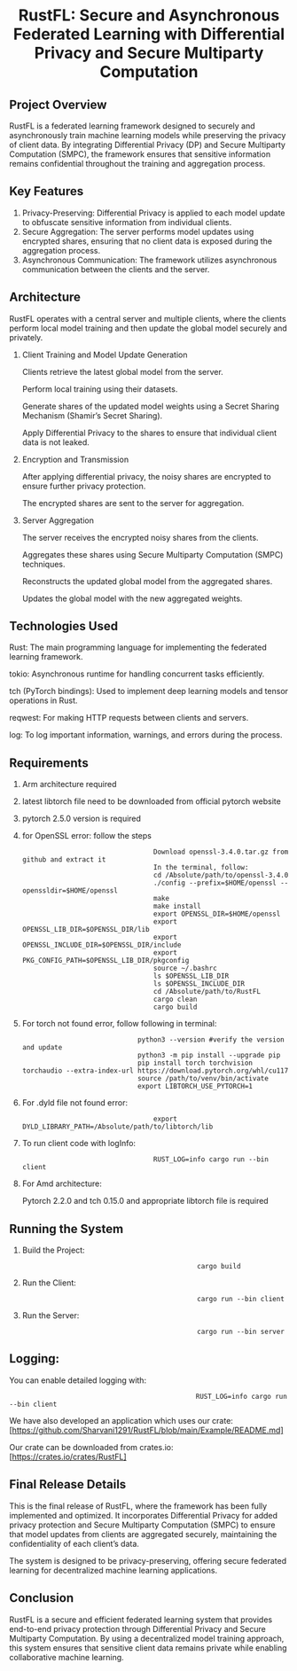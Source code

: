 <h1 align="center">RustFL: Secure and Asynchronous Federated Learning with Differential Privacy and Secure Multiparty Computation

## Project Overview

RustFL is a federated learning framework designed to securely and asynchronously train machine learning models while preserving the privacy of client data. By integrating Differential Privacy (DP) and Secure Multiparty Computation (SMPC), the framework ensures that sensitive information remains confidential throughout the training and aggregation process.

## Key Features

1. Privacy-Preserving: Differential Privacy is applied to each model update to obfuscate sensitive information from individual clients.
2. Secure Aggregation: The server performs model updates using encrypted shares, ensuring that no client data is exposed during the aggregation process.
3. Asynchronous Communication: The framework utilizes asynchronous communication between the clients and the server.

## Architecture

RustFL operates with a central server and multiple clients, where the clients perform local model training and then update the global model securely and privately.

1. Client Training and Model Update Generation

    Clients retrieve the latest global model from the server.
   
    Perform local training using their datasets.
   
    Generate shares of the updated model weights using a Secret Sharing Mechanism (Shamir’s Secret Sharing).
   
    Apply Differential Privacy to the shares to ensure that individual client data is not leaked.

3. Encryption and Transmission

    After applying differential privacy, the noisy shares are encrypted to ensure further privacy protection.
   
    The encrypted shares are sent to the server for aggregation.

4. Server Aggregation

    The server receives the encrypted noisy shares from the clients.
   
    Aggregates these shares using Secure Multiparty Computation (SMPC) techniques.
   
    Reconstructs the updated global model from the aggregated shares.
   
    Updates the global model with the new aggregated weights.

## Technologies Used

Rust: The main programming language for implementing the federated learning framework.

tokio: Asynchronous runtime for handling concurrent tasks efficiently.

tch (PyTorch bindings): Used to implement deep learning models and tensor operations in Rust.

reqwest: For making HTTP requests between clients and servers.

log: To log important information, warnings, and errors during the process.

## Requirements

1. Arm architecture required

2. latest libtorch file need to be downloaded from official pytorch website

3. pytorch 2.5.0 version is required

4. for OpenSSL error: follow the steps

                                        Download openssl-3.4.0.tar.gz from github and extract it
                                        In the terminal, follow:
                                        cd /Absolute/path/to/openssl-3.4.0
                                        ./config --prefix=$HOME/openssl --openssldir=$HOME/openssl
                                        make
                                        make install
                                        export OPENSSL_DIR=$HOME/openssl
                                        export OPENSSL_LIB_DIR=$OPENSSL_DIR/lib
                                        export OPENSSL_INCLUDE_DIR=$OPENSSL_DIR/include
                                        export PKG_CONFIG_PATH=$OPENSSL_LIB_DIR/pkgconfig
                                        source ~/.bashrc
                                        ls $OPENSSL_LIB_DIR
                                        ls $OPENSSL_INCLUDE_DIR
                                        cd /Absolute/path/to/RustFL
                                        cargo clean
                                        cargo build

5. For torch not found error, follow following in terminal:

                                    python3 --version #verify the version and update
                                    python3 -m pip install --upgrade pip
                                    pip install torch torchvision torchaudio --extra-index-url https://download.pytorch.org/whl/cu117
                                    source /path/to/venv/bin/activate
                                    export LIBTORCH_USE_PYTORCH=1

6. For .dyld file not found error:

                                        export DYLD_LIBRARY_PATH=/Absolute/path/to/libtorch/lib

7. To run client code with logInfo:

                                        RUST_LOG=info cargo run --bin client

8. For Amd architecture:

    Pytorch 2.2.0 and tch 0.15.0 and appropriate libtorch file is required


## Running the System

1. Build the Project:

                                                   cargo build

2. Run the Client:

                                                   cargo run --bin client

3. Run the Server:

                                                   cargo run --bin server

## Logging:

You can enable detailed logging with:

                                                   RUST_LOG=info cargo run --bin client
                                                           

We have also developed an application which uses our crate: [https://github.com/Sharvani1291/RustFL/blob/main/Example/README.md]

Our crate can be downloaded from crates.io: [https://crates.io/crates/RustFL]

## Final Release Details

This is the final release of RustFL, where the framework has been fully implemented and optimized. It incorporates Differential Privacy for added privacy protection and Secure Multiparty Computation (SMPC) to ensure that model updates from clients are aggregated securely, maintaining the confidentiality of each client’s data.

The system is designed to be privacy-preserving, offering secure federated learning for decentralized machine learning applications.

## Conclusion

RustFL is a secure and efficient federated learning system that provides end-to-end privacy protection through Differential Privacy and Secure Multiparty Computation. By using a decentralized model training approach, this system ensures that sensitive client data remains private while enabling collaborative machine learning.
